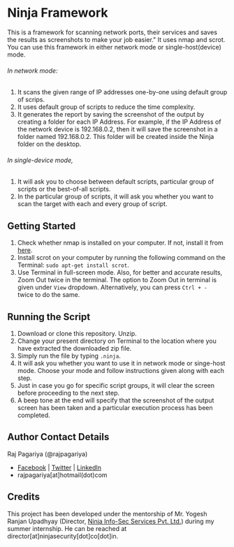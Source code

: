 # Ninja Framework
This is a framework for scanning network ports, their services and saves the results as screenshots to make your job easier."
It uses nmap and scrot. You can use this framework in either network mode or single-host(device) mode.
###### In network mode: 
1. It scans the given range of IP addresses one-by-one using default group of scrips.
2. It uses default group of scripts to reduce the time complexity.
3. It generates the report by saving the screenshot of the output by creating a folder for each IP Address. For example, if the IP Address of the network device is 192.168.0.2, then it will save the screenshot in a folder named 192.168.0.2. This folder will be created inside the Ninja folder on the desktop.
###### In single-device mode,
1. It will ask you to choose between default scripts, particular group of scripts or the best-of-all scripts.
2. In the particular group of scripts, it will ask you whether you want to scan the target with each and every group of script.

## Getting Started
1. Check whether nmap is installed on your computer. If not, install it from [here](https://nmap.org).
2. Install scrot on your computer by running the following command on the Terminal: `sudo apt-get install scrot`.
3. Use Terminal in full-screen mode. Also, for better and accurate results, Zoom Out twice in the terminal. The option to Zoom Out in terminal is given under `View` dropdown. Alternatively, you can press `Ctrl + - ` twice to do the same.

## Running the Script
1. Download or clone this repository. Unzip.
2. Change your present directory on Terminal to the location where you have extracted the downloaded zip file.
3. Simply run the file by typing `.ninja`.
4. It will ask you whether you want to use it in network mode or singe-host mode. Choose your mode and follow instructions given along with each step.
5. Just in case you go for specific script groups, it will clear the screen before proceeding to the next step.
6. A beep tone at the end will specify that the screenshot of the output screen has been taken and a particular execution process has been completed.

## Author Contact Details
Raj Pagariya (@rajpagariya)
- [Facebook](https://www.facebook.com/rajp05) | [Twitter](https://www.twitter.com/rajpagariya) | [LinkedIn](https://www.linkedin.com/in/rajpagariya/)
- rajpagariya[at]hotmail(dot)com

## Credits
This project has been developed under the mentorship of Mr. Yogesh Ranjan Upadhyay (Director, [Ninja Info-Sec Services Pvt. Ltd.](www.ninjasecurity.co.in)) during my summer internship. He can be reached at director[at]ninjasecurity[dot]co[dot]in.
